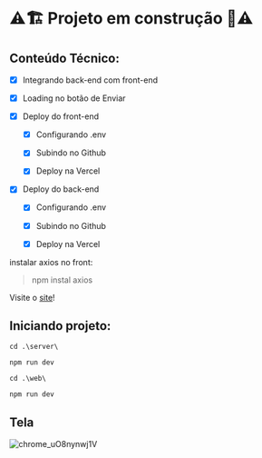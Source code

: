 # ⚠️🏗️ Projeto em construção 🚧⚠️

## Conteúdo Técnico:

- [x] Integrando back-end com front-end

- [x] Loading no botão de Enviar

- [x] Deploy do front-end

    - [x] Configurando .env

    - [x] Subindo no Github

    - [x] Deploy na Vercel

- [x] Deploy do back-end

    - [x] Configurando .env

    - [x] Subindo no Github

    - [x] Deploy na Vercel 



instalar axios no front:
> npm instal axios


Visite o <a href="https://nlw-8-five.vercel.app/" target="_blank">site</a>!


## Iniciando projeto:

```
cd .\server\

npm run dev
```
```
cd .\web\

npm run dev
```

## Tela

![chrome_uO8nynwj1V](https://user-images.githubusercontent.com/66702430/188234362-2ebd0221-8f5d-4375-b5c9-86940303d1b2.png)
